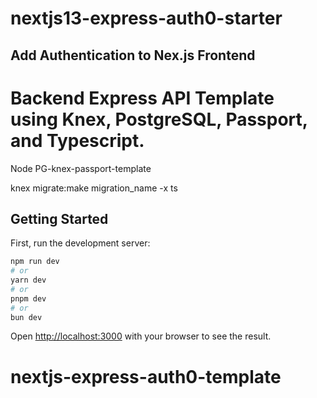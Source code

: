 # nextjs13-express-auth0-starter

## Add Authentication to Nex.js Frontend


# Backend Express API Template using Knex, PostgreSQL, Passport, and Typescript.

Node PG-knex-passport-template


knex migrate:make migration_name -x ts




## Getting Started

First, run the development server:

```bash
npm run dev
# or
yarn dev
# or
pnpm dev
# or
bun dev
```

Open [http://localhost:3000](http://localhost:3000) with your browser to see the result.
# nextjs-express-auth0-template
